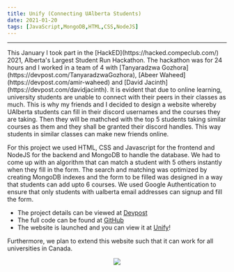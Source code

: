 ```yaml
---
title: Unify (Connecting UAlberta Students)
date: 2021-01-20
tags: [JavaScript,MongoDB,HTML,CSS,NodeJS]
---
```


<hr>
This January I took part in the [HackED](https://hacked.compeclub.com/) 2021, Alberta's Largest Student Run Hackathon.    
The hackathon was for 24 hours and I worked in a team of 4 with [Tanyaradzwa Gozhora](https://devpost.com/TanyaradzwaGozhora), [Abeer Waheed](https://devpost.com/amir-waheed) and [David Jacinth](https://devpost.com/davidjacinth).     
It is evident that due to online learning, university students are unable to connect with their peers in their classes as much. This is why my friends and I decided to design 
a website whereby UAlberta students can fill in their discord usernames and the courses they are taking. Then they will be mathched with the top 5 students taking similar courses as them and they shall be granted their discord handles. This way students in similar classes can make new friends online.      

For this project we used HTML, CSS and Javascript for the frontend and NodeJS for the backend and MongoDB to handle the database. We had to come up with an algorithm that can match a student with 5 others instantly when they fill in the form. The search and matching was optimized by creating MongoDB indexes and the form to be filled was designed in a way that students can add upto 6 courses. We used Google Authentication to ensure that only students with ualberta email addresses can signup and fill the form.   
     

* The project details can be viewed at [Devpost](https://devpost.com/software/unify-sy9gzv)     
* The full code can be found at [GitHub](https://github.com/Akarsh654/unify)     
* The website is launched and you can view it at [Unify](https://unify-ed.herokuapp.com/signIn)!          


Furthermore, we plan to extend this website such that it can work for all universities in Canada. 

<p align="center">
<img src="https://www.uri.org/sites/default/files/styles/hero_banner/public/media/images/2019/unifylogo.png">
</p>
